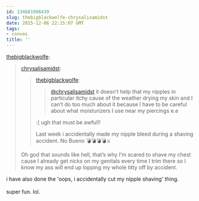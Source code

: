 ```yaml
---
id: 134681906439
slug: thebigblackwolfe-chrysalisamidst
date: 2015-12-06 22:15:07 GMT
tags:
- convos
title: ''
---
```

<p><a class="tumblr_blog" href="http://thebigblackwolfe.tumblr.com/post/134680948520">thebigblackwolfe</a>:</p>
<blockquote>
<p><a class="tumblr_blog" href="http://chrysalisamidst.tumblr.com/post/134680733073">chrysalisamidst</a>:</p>
<blockquote>
<p><a class="tumblr_blog" href="http://thebigblackwolfe.tumblr.com/post/134680556175">thebigblackwolfe</a>:</p>
<blockquote>
<p><a class="tumblelog" href="http://tmblr.co/mOibQgDv8dQf8vIo0nbqmmQ">@chrysalisamidst</a> it doesn’t help that my nipples in particular itchy cause of the weather drying my skin and I can’t do too much about it because I have to be careful about what moisturizers I use near my piercings e.e</p>
</blockquote>
<p>:( ugh that must be awful!! </p>
<p>Last week i accidentally made my nipple bleed during a shaving accident. No Bueno 💣💣💣💣⚔</p>
</blockquote>
<p>Oh god that sounds like hell, that’s why I’m scared to shave my chest cause I already get nicks on my genitals every time I trim there so I know my ass will end up lopping my whole titty off by accident.</p>
</blockquote>

<p>i have also done the 'oops, i accidentally cut my nipple shaving' thing.<br/><br/>super fun. lol.</p>